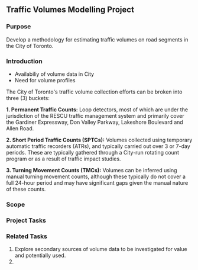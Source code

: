 ## Traffic Volumes Modelling Project

### Purpose
Develop a methodology for estimating traffic volumes on road segments in the City of Toronto.

### Introduction

- Availabiliy of volume data in City
- Need for volume profiles

The City of Toronto's traffic volume collection efforts can be broken into three (3) buckets:

**1. Permanent Traffic Counts:** Loop detectors, most of which are under the jurisdiction of the RESCU traffic management system and primarily cover the Gardiner Expressway, Don Valley Parkway, Lakeshore Boulevard and Allen Road.

**2. Short Period Traffic Counts (SPTCs):** Volumes collected using temporary automatic traffic recorders (ATRs), and typically carried out over 3 or 7-day periods. These are typically gathered through a City-run rotating count program or as a result of traffic impact studies.

**3. Turning Movement Counts (TMCs):** Volumes can be inferred using manual turning movement counts, although these typically do not cover a full 24-hour period and may have significant gaps given the manual nature of these counts.

### Scope


### Project Tasks


### Related Tasks
1. Explore secondary sources of volume data to be investigated for value and potentially used.
2. 
